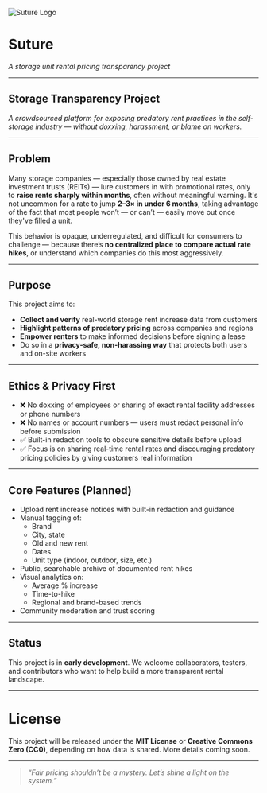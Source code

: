 ![Suture Logo](assets/suture_logo.svg)

# Suture  
*A storage unit rental pricing transparency project*

---

## Storage Transparency Project

*A crowdsourced platform for exposing predatory rent practices in the self-storage industry — without doxxing, harassment, or blame on workers.*

---

## Problem

Many storage companies — especially those owned by real estate investment trusts (REITs) — lure customers in with promotional rates, only to **raise rents sharply within months**, often without meaningful warning. It's not uncommon for a rate to jump **2–3× in under 6 months**, taking advantage of the fact that most people won’t — or can’t — easily move out once they've filled a unit.

This behavior is opaque, underregulated, and difficult for consumers to challenge — because there’s **no centralized place to compare actual rate hikes**, or understand which companies do this most aggressively.

---

## Purpose

This project aims to:

- **Collect and verify** real-world storage rent increase data from customers  
- **Highlight patterns of predatory pricing** across companies and regions  
- **Empower renters** to make informed decisions before signing a lease  
- Do so in a **privacy-safe, non-harassing way** that protects both users and on-site workers  

---

## Ethics & Privacy First

- ❌ No doxxing of employees or sharing of exact rental facility addresses or phone numbers  
- ❌ No names or account numbers — users must redact personal info before submission  
- ✅ Built-in redaction tools to obscure sensitive details before upload  
- ✅ Focus is on sharing real-time rental rates and discouraging predatory pricing policies by giving customers real information  

---

## Core Features (Planned)

- Upload rent increase notices with built-in redaction and guidance  
- Manual tagging of:
  - Brand  
  - City, state  
  - Old and new rent  
  - Dates  
  - Unit type (indoor, outdoor, size, etc.)  
- Public, searchable archive of documented rent hikes  
- Visual analytics on:
  - Average % increase  
  - Time-to-hike  
  - Regional and brand-based trends  
- Community moderation and trust scoring  

---

## Status

This project is in **early development**. We welcome collaborators, testers, and contributors who want to help build a more transparent rental landscape.

---

# License

This project will be released under the **MIT License** or **Creative Commons Zero (CC0)**, depending on how data is shared. More details coming soon.

---

> *“Fair pricing shouldn’t be a mystery. Let’s shine a light on the system.”*
